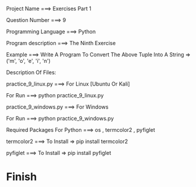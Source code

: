 Project Name ===> Exercises Part 1

Question Number ===> 9

Programming Language ===> Python

Program description ===> The Ninth Exercise

Example ===> Write A Program To Convert The Above Tuple Into A String => ('m', 'o', 'e', 'i', 'n')

Description Of Files:

practice_9_linux.py ===> For Linux [Ubuntu Or Kali]

For Run ===> python practice_9_linux.py

practice_9_windows.py ===> For Windows

For Run ===> python practice_9_windows.py

Required Packages For Python ===> os , termcolor2 , pyfiglet

termcolor2 ===> To Install => pip install termcolor2

pyfiglet ===> To Install => pip install pyfiglet

# Finish
